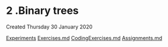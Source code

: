 # 2 .Binary trees
Created Thursday 30 January 2020

[Experiments](./2_.Binary_trees/Codes/experiments)
[Exercises.md](./2_.Binary_trees/Quizzes&Exercises/Exercises.md)
[CodingExercises.md](./2_.Binary_trees/Quizzes&Exercises/CodingExercises.md)
[Assignments.md](./2_.Binary_trees/zAssignments/Assignments.md)

